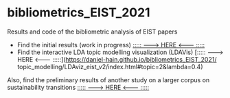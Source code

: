 # bibliometrics_EIST_2021

Results and code of the bibliometric analysis of EIST papers 

* Find the initial results (work in progress) [::::: ---> HERE <--- :::::](https://daniel-hain.github.io/bibliometrics_EIST_2021/R/91_descriptives_mapping.nb.html)
* Find the interactive LDA topic modelling visualization (LDAVis) [::::: ---> HERE <--- :::::](https://daniel-hain.github.io/bibliometrics_EIST_2021/
topic_modelling/LDAviz_eist_v2/index.html#topic=2&lambda=0.4)



Also, find the preliminary results of another study on a larger corpus on sustainability transitions [::::: ---> HERE <--- :::::](https://github.com/daniel-hain/transitions_bibliometrics_2019)





